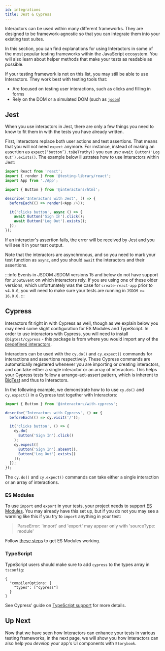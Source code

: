 ```yaml
---
id: integrations
title: Jest & Cypress
---
```


Interactors can be used within many different frameworks. They are designed to be framework-agnostic so that you can integrate them into your existing test suites.

In this section, you can find explanations for using Interactors in some of the most popular testing frameworks within the JavaScript ecosystem. You will also learn about helper methods that make your tests as readable as possible.

If your testing framework is not on this list, you may still be able to use Interactors. They work best with testing tools that:

- Are focused on testing user interactions, such as clicks and filling in forms
- Rely on the DOM or a simulated DOM (such as [`jsdom`](https://github.com/jsdom/jsdom))

## Jest

When you use interactors in Jest, there are only a few things you need to know to fit them in with the tests you have already written.

First, interactors replace both user actions and test assertions. That means that you will not need `expect` anymore. For instance, instead of making an assertion as `expect(‘button’).toBeTruthy()`  you can use `await Button('Log Out’).exists()`. The example below illustrates how to use Interactors within Jest:

```js
import React from 'react';
import { render } from '@testing-library/react';
import App from './App';

import { Button } from '@interactors/html';

describe('Interactors with Jest', () => {
  beforeEach(() => render(<App />));

  it('clicks button', async () => {
    await Button('Sign In').click();
    await Button('Log Out').exists();
  });
});
```

If an interactor's assertion fails, the error will be received by Jest and you will see it in your test output.

Note that the interactors are asynchronous, and so you need to mark your test function as `async`, and you should `await` the interactors and their assertions.

:::info Events in JSDOM
JSDOM versions 15 and below do not have support for `InputEvent` on which interactors rely. If you are using one of these older versions, which unfortunately was the case for `create-react-app` prior to `v4.0.0`, you will need to make sure your tests are running in `JSDOM >= 16.0.0`.
:::

## Cypress

Interactors fit right in with Cypress as well, though as we explain below you may need some slight configuration for ES Modules and TypeScript. In order to use interactors with Cypress, you will need to install `@bigtest/cypress` - this package is from where you would import any of the [predefined interactors](/docs/predefined-interactors).

Interactors can be used with the `cy.do()` and `cy.expect()` commands for interactions and assertions respectively. These Cypress commands are automatically registered whenever you are importing or creating interactors, and can take either a single interactor or an array of interactors. This helps your Cypress tests follow a arrange-act-assert pattern, which is inherent to [BigTest](/docs/platform/architecture) and thus to Interactors.

In the following example, we demonstrate how to to use `cy.do()` and `cy.expect()` in a Cypress test together with Interactors:

```js
import { Button } from '@interactors/with-cypress';

describe('Interactors with Cypress', () => {
  beforeEach(() => cy.visit('/'));

  it('clicks button', () => {
    cy.do(
      Button('Sign In').click()
    );
    cy.expect([
      Button('Sign In').absent(),
      Button('Log Out').exists()
    ]);
  });
});
```

The `cy.do()` and `cy.expect()` commands can take either a single interaction or an array of interactions.

### ES Modules

To use `import` and `export` in your tests, your project needs to support [ES Modules](https://developer.mozilla.org/en-US/docs/Web/JavaScript/Guide/Modules). You may already have this set up, but if you do not you may see a warning like this if you try to `import` anything in your test:

> ParseError: 'import' and 'export' may appear only with 'sourceType: module'

Follow [these steps](https://github.com/cypress-io/cypress/tree/master/npm/webpack-preprocessor#cypress-webpack-preprocessor) to get ES Modules working.

### TypeScript

TypeScript users should make sure to add `cypress` to the types array in `tsconfig`:
```
{
  "compilerOptions: {
    "types": ["cypress"]
  }
}
```
See Cypress' guide on [TypeScript support](https://docs.cypress.io/guides/tooling/typescript-support.html#Configure-tsconfig-json) for more details.

## Up Next

Now that we have seen how Interactors can enhance your tests in various testing frameworks, in the next page, we will show you how Interactors can also help you _develop_ your app's UI components with `Storybook`.
